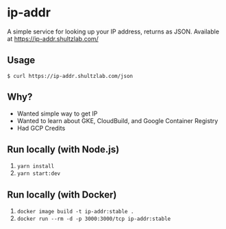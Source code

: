 # ip-addr

A simple service for looking up your IP address, returns as JSON. Available at https://ip-addr.shultzlab.com/

## Usage

```
$ curl https://ip-addr.shultzlab.com/json
```

## Why?

* Wanted simple way to get IP
* Wanted to learn about GKE, CloudBuild, and Google Container Registry
* Had GCP Credits

## Run locally (with Node.js)

1. `yarn install`
2. `yarn start:dev`

## Run locally (with Docker)

1. `docker image build -t ip-addr:stable .`
2. `docker run --rm -d -p 3000:3000/tcp ip-addr:stable`